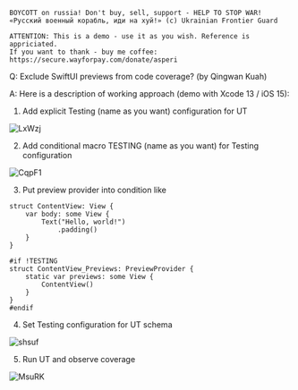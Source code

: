 ```
BOYCOTT on russia! Don't buy, sell, support - HELP TO STOP WAR!
«Русский военный корабль, иди на хуй!» (c) Ukrainian Frontier Guard

ATTENTION: This is a demo - use it as you wish. Reference is appriciated.
If you want to thank - buy me coffee: https://secure.wayforpay.com/donate/asperi
```

Q: Exclude SwiftUI previews from code coverage? (by Qingwan Kuah)

A: Here is a description of working approach (demo with Xcode 13 / iOS 15):

1) Add explicit Testing (name as you want) configuration for UT

![LxWzj](https://user-images.githubusercontent.com/62171579/170641429-04ec6009-241d-4bf0-82b0-ea4fdd018a5f.png)

2) Add conditional macro TESTING (name as you want) for Testing configuration

![CqpF1](https://user-images.githubusercontent.com/62171579/170641457-1492c8e8-b36c-466e-b391-2176b8f01527.png)

3) Put preview provider into condition like

```
struct ContentView: View {
    var body: some View {
        Text("Hello, world!")
            .padding()
    }
}

#if !TESTING
struct ContentView_Previews: PreviewProvider {
    static var previews: some View {
        ContentView()
    }
}
#endif
```

4) Set Testing configuration for UT schema

![shsuf](https://user-images.githubusercontent.com/62171579/170641477-295bd419-9584-4292-bb66-e0599d008ca8.png)

5) Run UT and observe coverage

![MsuRK](https://user-images.githubusercontent.com/62171579/170641528-a226b84e-a1a2-4ba0-bc87-bbffc2e759a3.png)


